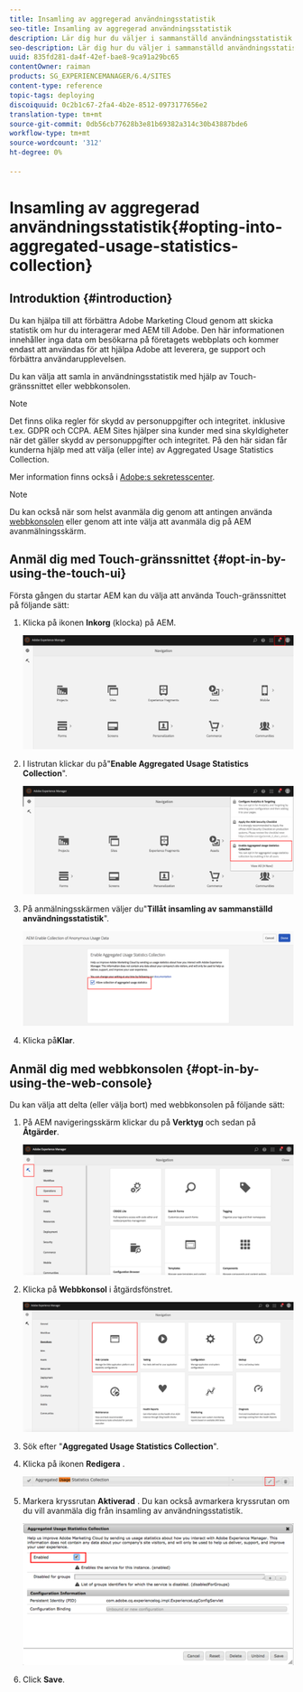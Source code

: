 ```yaml
---
title: Insamling av aggregerad användningsstatistik
seo-title: Insamling av aggregerad användningsstatistik
description: Lär dig hur du väljer i sammanställd användningsstatistik.
seo-description: Lär dig hur du väljer i sammanställd användningsstatistik.
uuid: 835fd281-da4f-42ef-bae8-9ca91a29bc65
contentOwner: raiman
products: SG_EXPERIENCEMANAGER/6.4/SITES
content-type: reference
topic-tags: deploying
discoiquuid: 0c2b1c67-2fa4-4b2e-8512-0973177656e2
translation-type: tm+mt
source-git-commit: 0db56cb77628b3e81b69382a314c30b43887bde6
workflow-type: tm+mt
source-wordcount: '312'
ht-degree: 0%

---
```



# Insamling av aggregerad användningsstatistik{#opting-into-aggregated-usage-statistics-collection}

## Introduktion {#introduction}

Du kan hjälpa till att förbättra Adobe Marketing Cloud genom att skicka statistik om hur du interagerar med AEM till Adobe. Den här informationen innehåller inga data om besökarna på företagets webbplats och kommer endast att användas för att hjälpa Adobe att leverera, ge support och förbättra användarupplevelsen.

Du kan välja att samla in användningsstatistik med hjälp av Touch-gränssnittet eller webbkonsolen.

>[!NOTE]
>
>Det finns olika regler för skydd av personuppgifter och integritet. inklusive t.ex. GDPR och CCPA. AEM Sites hjälper sina kunder med sina skyldigheter när det gäller skydd av personuppgifter och integritet. På den här sidan får kunderna hjälp med att välja (eller inte) av Aggregated Usage Statistics Collection.
>
>Mer information finns också i [Adobe:s sekretesscenter](https://www.adobe.com/privacy.html).

>[!NOTE]
>
>Du kan också när som helst avanmäla dig genom att antingen använda [webbkonsolen](/help/sites-deploying/opt-in-aggregated-usage-statistics.md#opt-in-by-using-the-web-console) eller genom att inte välja att avanmäla dig på AEM avanmälningsskärm.

## Anmäl dig med Touch-gränssnittet {#opt-in-by-using-the-touch-ui}

Första gången du startar AEM kan du välja att använda Touch-gränssnittet på följande sätt:

1. Klicka på ikonen **Inkorg** (klocka) på AEM.

   ![användningsstatistikNavigeringarskärm](assets/usage_statisticsnavigationscreen.png)

1. I listrutan klickar du på&quot;**Enable Aggregated Usage Statistics Collection**&quot;.

   ![usage_staticNavigationsercreen2](assets/usage_statisticsnavigationscreen2.png)

1. På anmälningsskärmen väljer du&quot;**Tillåt insamling av sammanställd användningsstatistik**&quot;.

   ![usage_staticSnapin-screen](assets/usage_statisticsopt-inscreen.png)

1. Klicka på&#x200B;**Klar**.

## Anmäl dig med webbkonsolen {#opt-in-by-using-the-web-console}

Du kan välja att delta (eller välja bort) med webbkonsolen på följande sätt:

1. På AEM navigeringsskärm klickar du på **Verktyg** och sedan på **Åtgärder**.

   ![usage_statistiticsopsdashboard](assets/usage_statisticsopsdashboard.png)

1. Klicka på **Webbkonsol** i åtgärdsfönstret.

   ![usage_statistiticswebconsole](assets/usage_statisticswebconsole.png)

1. Sök efter &quot;**Aggregated Usage Statistics Collection**&quot;.
1. Klicka på ikonen **Redigera** .

   ![usage_staticCollectionEdit](assets/usage_statisticscollectionedit.png)

1. Markera kryssrutan **Aktiverad** . Du kan också avmarkera kryssrutan om du vill avanmäla dig från insamling av användningsstatistik.

   ![usage_statistiticselect](assets/usage_statisticsselect.png)

1. Click **Save**.

